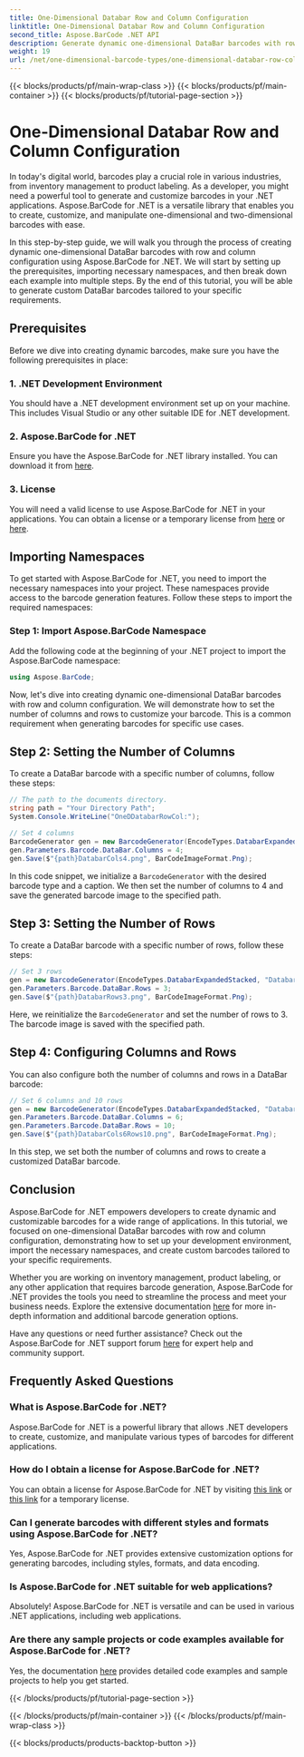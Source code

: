 ```yaml
---
title: One-Dimensional Databar Row and Column Configuration
linktitle: One-Dimensional Databar Row and Column Configuration
second_title: Aspose.BarCode .NET API
description: Generate dynamic one-dimensional DataBar barcodes with row and column configuration in .NET using Aspose.BarCode for .NET. Customization made easy!
weight: 19
url: /net/one-dimensional-barcode-types/one-dimensional-databar-row-column-configuration/
---
```


{{< blocks/products/pf/main-wrap-class >}}
{{< blocks/products/pf/main-container >}}
{{< blocks/products/pf/tutorial-page-section >}}

# One-Dimensional Databar Row and Column Configuration


In today's digital world, barcodes play a crucial role in various industries, from inventory management to product labeling. As a developer, you might need a powerful tool to generate and customize barcodes in your .NET applications. Aspose.BarCode for .NET is a versatile library that enables you to create, customize, and manipulate one-dimensional and two-dimensional barcodes with ease.

In this step-by-step guide, we will walk you through the process of creating dynamic one-dimensional DataBar barcodes with row and column configuration using Aspose.BarCode for .NET. We will start by setting up the prerequisites, importing necessary namespaces, and then break down each example into multiple steps. By the end of this tutorial, you will be able to generate custom DataBar barcodes tailored to your specific requirements.

## Prerequisites

Before we dive into creating dynamic barcodes, make sure you have the following prerequisites in place:

### 1. .NET Development Environment

You should have a .NET development environment set up on your machine. This includes Visual Studio or any other suitable IDE for .NET development.

### 2. Aspose.BarCode for .NET

Ensure you have the Aspose.BarCode for .NET library installed. You can download it from [here](https://releases.aspose.com/barcode/net/).

### 3. License

You will need a valid license to use Aspose.BarCode for .NET in your applications. You can obtain a license or a temporary license from [here](https://purchase.aspose.com/buy) or [here](https://purchase.aspose.com/temporary-license/).

## Importing Namespaces

To get started with Aspose.BarCode for .NET, you need to import the necessary namespaces into your project. These namespaces provide access to the barcode generation features. Follow these steps to import the required namespaces:

### Step 1: Import Aspose.BarCode Namespace

Add the following code at the beginning of your .NET project to import the Aspose.BarCode namespace:

```csharp
using Aspose.BarCode;
```

Now, let's dive into creating dynamic one-dimensional DataBar barcodes with row and column configuration. We will demonstrate how to set the number of columns and rows to customize your barcode. This is a common requirement when generating barcodes for specific use cases.

## Step 2: Setting the Number of Columns

To create a DataBar barcode with a specific number of columns, follow these steps:

```csharp
// The path to the documents directory.
string path = "Your Directory Path";
System.Console.WriteLine("OneDDatabarRowCol:");

// Set 4 columns
BarcodeGenerator gen = new BarcodeGenerator(EncodeTypes.DatabarExpandedStacked, "Databar Expanded Stacked long");
gen.Parameters.Barcode.DataBar.Columns = 4;
gen.Save($"{path}DatabarCols4.png", BarCodeImageFormat.Png);
```

In this code snippet, we initialize a `BarcodeGenerator` with the desired barcode type and a caption. We then set the number of columns to 4 and save the generated barcode image to the specified path.

## Step 3: Setting the Number of Rows

To create a DataBar barcode with a specific number of rows, follow these steps:

```csharp
// Set 3 rows
gen = new BarcodeGenerator(EncodeTypes.DatabarExpandedStacked, "Databar Expanded Stacked long");
gen.Parameters.Barcode.DataBar.Rows = 3;
gen.Save($"{path}DatabarRows3.png", BarCodeImageFormat.Png);
```

Here, we reinitialize the `BarcodeGenerator` and set the number of rows to 3. The barcode image is saved with the specified path.

## Step 4: Configuring Columns and Rows

You can also configure both the number of columns and rows in a DataBar barcode:

```csharp
// Set 6 columns and 10 rows
gen = new BarcodeGenerator(EncodeTypes.DatabarExpandedStacked, "Databar Expanded Stacked long");
gen.Parameters.Barcode.DataBar.Columns = 6;
gen.Parameters.Barcode.DataBar.Rows = 10;
gen.Save($"{path}DatabarCols6Rows10.png", BarCodeImageFormat.Png);
```

In this step, we set both the number of columns and rows to create a customized DataBar barcode.

## Conclusion

Aspose.BarCode for .NET empowers developers to create dynamic and customizable barcodes for a wide range of applications. In this tutorial, we focused on one-dimensional DataBar barcodes with row and column configuration, demonstrating how to set up your development environment, import the necessary namespaces, and create custom barcodes tailored to your specific requirements.

Whether you are working on inventory management, product labeling, or any other application that requires barcode generation, Aspose.BarCode for .NET provides the tools you need to streamline the process and meet your business needs. Explore the extensive documentation [here](https://reference.aspose.com/barcode/net/) for more in-depth information and additional barcode generation options.

Have any questions or need further assistance? Check out the Aspose.BarCode for .NET support forum [here](https://forum.aspose.com/c/barcode/13) for expert help and community support.

## Frequently Asked Questions

### What is Aspose.BarCode for .NET?
Aspose.BarCode for .NET is a powerful library that allows .NET developers to create, customize, and manipulate various types of barcodes for different applications.

### How do I obtain a license for Aspose.BarCode for .NET?
You can obtain a license for Aspose.BarCode for .NET by visiting [this link](https://purchase.aspose.com/buy) or [this link](https://purchase.aspose.com/temporary-license/) for a temporary license.

### Can I generate barcodes with different styles and formats using Aspose.BarCode for .NET?
Yes, Aspose.BarCode for .NET provides extensive customization options for generating barcodes, including styles, formats, and data encoding.

### Is Aspose.BarCode for .NET suitable for web applications?
Absolutely! Aspose.BarCode for .NET is versatile and can be used in various .NET applications, including web applications.

### Are there any sample projects or code examples available for Aspose.BarCode for .NET?
Yes, the documentation [here](https://reference.aspose.com/barcode/net/) provides detailed code examples and sample projects to help you get started.




{{< /blocks/products/pf/tutorial-page-section >}}

{{< /blocks/products/pf/main-container >}}
{{< /blocks/products/pf/main-wrap-class >}}

{{< blocks/products/products-backtop-button >}}
